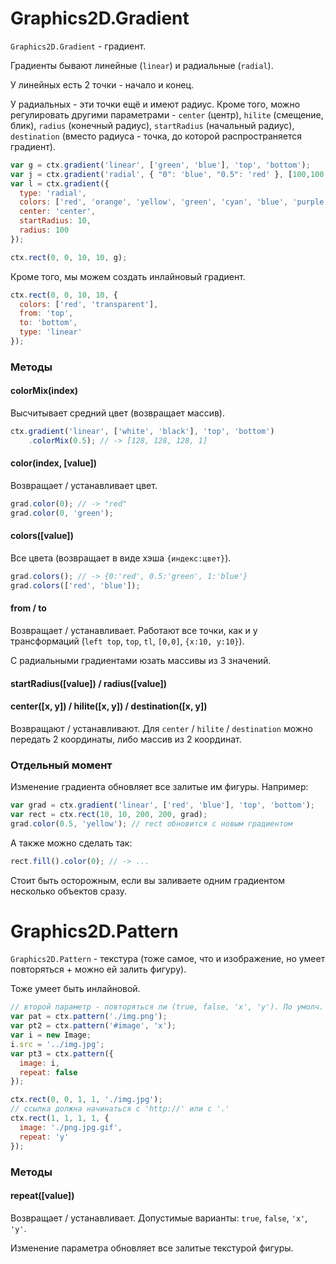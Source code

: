 Graphics2D.Gradient
===================

`Graphics2D.Gradient` - градиент.

Градиенты бывают линейные (`linear`) и радиальные (`radial`).

У линейных есть 2 точки - начало и конец.

У радиальных - эти точки ещё и имеют радиус. Кроме того, можно регулировать другими параметрами - `center` (центр), `hilite` (смещение, блик), `radius` (конечный радиус), `startRadius` (начальный радиус), `destination` (вместо радиуса - точка, до которой распространяется градиент).

```js
var g = ctx.gradient('linear', ['green', 'blue'], 'top', 'bottom');
var j = ctx.gradient('radial', { "0": 'blue', "0.5": 'red' }, [100,100,0], [100,100,100]);
var l = ctx.gradient({
  type: 'radial',
  colors: ['red', 'orange', 'yellow', 'green', 'cyan', 'blue', 'purple'],
  center: 'center',
  startRadius: 10,
  radius: 100
});

ctx.rect(0, 0, 10, 10, g);
```

Кроме того, мы можем создать инлайновый градиент.
```js
ctx.rect(0, 0, 10, 10, {
  colors: ['red', 'transparent'],
  from: 'top',
  to: 'bottom',
  type: 'linear'
});
```

### Методы
#### colorMix(index)
Высчитывает средний цвет (возвращает массив).
```js
ctx.gradient('linear', ['white', 'black'], 'top', 'bottom')
    .colorMix(0.5); // -> [128, 128, 128, 1]
```

#### color(index, [value])
Возвращает / устанавливает цвет.
```js
grad.color(0); // -> "red"
grad.color(0, 'green');
```

#### colors([value])
Все цвета (возвращает в виде хэша `{индекс:цвет}`).
```js
grad.colors(); // -> {0:'red', 0.5:'green', 1:'blue'}
grad.colors(['red', 'blue']);
```

#### from / to
Возвращает / устанавливает. Работают все точки, как и у трансформаций (`left top`, `top`, `tl`, `[0,0]`, `{x:10, y:10}`).

С радиальными градиентами юзать массивы из 3 значений.

#### startRadius([value]) / radius([value])
#### center([x, y]) / hilite([x, y]) / destination([x, y])
Возвращают / устанавливают. Для `center` / `hilite` / `destination` можно передать 2 координаты, либо массив из 2 координат.


### Отдельный момент
Изменение градиента обновляет все залитые им фигуры. Например:
```js
var grad = ctx.gradient('linear', ['red', 'blue'], 'top', 'bottom');
var rect = ctx.rect(10, 10, 200, 200, grad);
grad.color(0.5, 'yellow'); // rect обновится с новым градиентом
```

А также можно сделать так:
```js
rect.fill().color(0); // -> ...
```

Стоит быть осторожным, если вы заливаете одним градиентом несколько объектов сразу.


Graphics2D.Pattern
===================

`Graphics2D.Pattern` - текстура (тоже самое, что и изображение, но умеет повторяться + можно ей залить фигуру).

Тоже умеет быть инлайновой.

```js
// второй параметр - повторяться ли (true, false, 'x', 'y'). По умолч. - true
var pat = ctx.pattern('./img.png');
var pt2 = ctx.pattern('#image', 'x');
var i = new Image;
i.src = '../img.jpg';
var pt3 = ctx.pattern({
  image: i,
  repeat: false
});

ctx.rect(0, 0, 1, 1, './img.jpg');
// ссылка должна начинаться с 'http://' или с '.'
ctx.rect(1, 1, 1, 1, {
  image: './png.jpg.gif',
  repeat: 'y'
});
```

### Методы
#### repeat([value])
Возвращает / устанавливает. Допустимые варианты: `true`, `false`, `'x'`, `'y'`.

Изменение параметра обновляет все залитые текстурой фигуры.